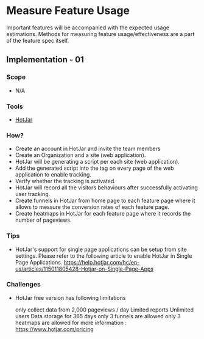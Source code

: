 #
# Measure Feature Usage

Important features will be accompanied with the expected usage estimations. Methods for measuring feature usage/effectiveness are a part of the feature spec itself.

## Implementation - 01

### Scope 
- N/A

### Tools
- [HotJar](https://www.hotjar.com)

### How?
- Create an account in HotJar and invite the team members
- Create an Organization and a site (web application). 
- HotJar will be generating a script per each site  (web application).
- Add the generated script into the <head> tag on every page of the web application to enable tracking.
- Verify whether the tracking is activated.
- HotJar will record all the visitors behaviours after successfully activating user tracking.
- Create funnels in HotJar from home page to each feature page where it allows to messure the conversion rates of each feature page.
- Create heatmaps in HotJar for each feature page where it records the number of pageviews.

### Tips
- HotJar's support for single page applications can be setup from site settings.
Please refer to the following article to enable HotJar in Single Page Applications.
https://help.hotjar.com/hc/en-us/articles/115011805428-Hotjar-on-Single-Page-Apps

### Challenges
- HotJar free version has following limitations
    
    only collect data from 2,000 pageviews / day
    Limited reports
    Unlimited users
    Data storage for 365 days
    only 3 funnels are allowed
    only 3 heatmaps are allowed
for more information : https://www.hotjar.com/pricing